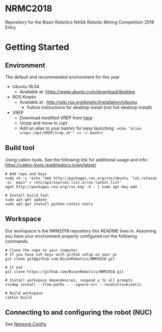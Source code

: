 # NRMC2018
Repository for the Bison Robotics NASA Robotic Mining Competition 2018 Entry

# Getting Started
## Environment
The default and recommended environment for this year
- Ubuntu 16.04 
  - Available at: https://www.ubuntu.com/download/desktop
- ROS Kinetic
  - Available at : http://wiki.ros.org/kinetic/Installation/Ubuntu
    - Follow instructions for desktop install (not full-desktop install)
- VREP
  - Download modified VREP from [here](https://github.com/BisonRobotics/VREP-ROS-Support/blob/master/vrep.tar.gz)
  - Unzip and move to /opt
  - Add an alias to your bashrc for easy launching : `echo "alias vrep='/opt/VREP/vrep.sh'" >> ~/.bashrc`

## Build tool
Using catkin-tools. See the following link for additional usage and info: https://catkin-tools.readthedocs.io/en/latest/
```
# Add repo and keys
sudo sh -c 'echo "deb http://packages.ros.org/ros/ubuntu `lsb_release -sc` main" > /etc/apt/sources.list.d/ros-latest.list'
wget http://packages.ros.org/ros.key -O - | sudo apt-key add -

# Install build tool
sudo apt-get update
sudo apt-get install python-catkin-tools
```

## Workspace
Our workspace is the NRM2018 repository this README lives in. Assuming you have your environment properly configured
run the following commands.
```
# Clone the repo to your computer
# If you have ssh keys with github setup on your pc
git clone git@github.com:BisonRobotics/NRM2018.git

# If not
git clone https://github.com/BisonRobotics/NRM2018.git

# Install workspace dependencies, respond y to all prompts
rosdep install --from-paths . --ignore-src --rosdistro=kinetic

# Build workspace
catkin build
```

## Connecting to and configuring the robot (NUC)
See [Network Config](https://github.com/BisonRobotics/NRM2018/wiki/Network-Configuration)

